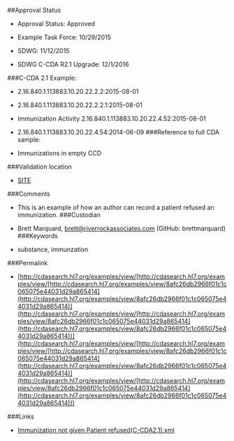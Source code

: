 ##Approval Status 

* Approval Status: Approved
* Example Task Force: 10/29/2015
* SDWG: 11/12/2015

* SDWG C-CDA R2.1 Upgrade: 12/1/2016    

###C-CDA 2.1 Example: 

* 2.16.840.1.113883.10.20.22.2.2:2015-08-01

* 2.16.840.1.113883.10.20.22.2.2.1:2015-08-01

* Immunization Activity 2.16.840.1.113883.10.20.22.4.52:2015-08-01

* 2.16.840.1.113883.10.20.22.4.54:2014-06-09
###Reference to full CDA sample:
* Immunizations in empty CCD


###Validation location

* [SITE](https://sitenv.org/c-cda-validator)


###Comments

* This is an example of how an author can record a patient refused an immunization.
###Custodian

*  Brett Marquard, brett@riverrockassociates.com (GitHub: brettmarquard)
###Keywords

* substance, immunzation 

###Permalink 

* [http://cdasearch.hl7.org/examples/view/[http://cdasearch.hl7.org/examples/view/[http://cdasearch.hl7.org/examples/view/8afc26db2966f01c1c065075e44031d29a865414](http://cdasearch.hl7.org/examples/view/8afc26db2966f01c1c065075e44031d29a865414)](http://cdasearch.hl7.org/examples/view/[http://cdasearch.hl7.org/examples/view/8afc26db2966f01c1c065075e44031d29a865414](http://cdasearch.hl7.org/examples/view/8afc26db2966f01c1c065075e44031d29a865414))](http://cdasearch.hl7.org/examples/view/[http://cdasearch.hl7.org/examples/view/[http://cdasearch.hl7.org/examples/view/8afc26db2966f01c1c065075e44031d29a865414](http://cdasearch.hl7.org/examples/view/8afc26db2966f01c1c065075e44031d29a865414)](http://cdasearch.hl7.org/examples/view/[http://cdasearch.hl7.org/examples/view/8afc26db2966f01c1c065075e44031d29a865414](http://cdasearch.hl7.org/examples/view/8afc26db2966f01c1c065075e44031d29a865414)))

###Links 

* [Immunization not given Patient refused(C-CDA2.1).xml](https://github.com/HL7/C-CDA-Examples/tree/master/Immunizations/Immunization%20not%20given%20Patient%20refused/Immunization%20not%20given%20Patient%20refused%28C-CDA2.1%29.xml)
